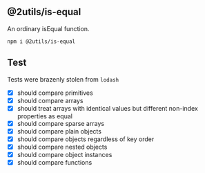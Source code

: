 ## @2utils/is-equal

An ordinary isEqual function.

```
npm i @2utils/is-equal
```

## Test
Tests were brazenly stolen from ```lodash```

- [x] should compare primitives
- [x] should compare arrays
- [x] should treat arrays with identical values but different non-index properties as equal
- [x] should compare sparse arrays
- [x] should compare plain objects
- [x] should compare objects regardless of key order
- [x] should compare nested objects
- [x] should compare object instances
- [x] should compare functions
